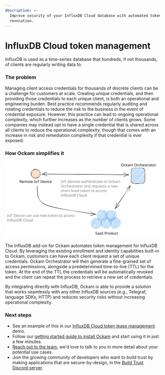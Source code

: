 ```yaml
---
description: >-
  Improve security of your InfluxDB Cloud database with automated token/key
  revocation.
---
```


# InfluxDB Cloud token management

InfluxDB is used as a time-series database that hundreds, if not thousands, of clients are regularly writing data to.

### The problem

Managing client access credentials for thousands of discrete clients can be a challenge for customers at scale. Creating unique credentials, and then providing those credentials to each unique client, is both an operational and engineering burden. Best practice recommends regularly auditing and rotating credentials to reduce the risk to the business in the event of credential exposure. However, this practice can lead to ongoing operational complexity, which further increases as the number of clients grows. Some companies may instead opt to have a single credential that is shared across all clients to reduce the operational complexity, though that comes with an increase in risk and remediation complexity if that credential is ever exposed.

### How Ockam simplifies it

<img src="../../.gitbook/assets/file.excalidraw (2).svg" alt="" class="gitbook-drawing">

The InfluxDB add-on for Ockam automates token management for InfluxDB Cloud. By leveraging the existing enrollment and identity capabilities built-in to Ockam, customers can have each client request a set of unique credentials. Ockam Orchestrator will then generate a fine-grained set of access permissions, alongside a predetermined time-to-live (TTL) for the token. At the end of the TTL the credentials will be automatically revoked and the client can repeat the process to retrieve a new set of credentials.

By integrating directly with InfluxDB, Ockam is able to provide a solution that works seamlessly with any other InfluxDB sources (e.g., Telegraf, language SDKs, HTTP) and reduces security risks without increasing operational complexity.

### Next steps

* See an example of this in our [InfluxDB Cloud token lease management](../examples/influxdb-cloud-token-lease-management.md) demo.
* Follow our [getting started guide to install Ockam](../../reference/command/#install) and start using it in just a few minutes.
* [Reach out to the team](https://www.ockam.io/contact/form), we'd love to talk to you in more detail about your potential use cases.
* Join the growing community of developers who want to build trust by making applications that are secure-by-design, in the [Build Trust Discord server](https://discord.gg/RAbjRr3kds).
